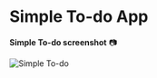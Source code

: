 # Simple To-do App

**Simple To-do screenshot** 📷

![Simple To-do](https://user-images.githubusercontent.com/78774658/119127969-3ba10580-ba5f-11eb-9b05-5f863fdd3b97.png)
